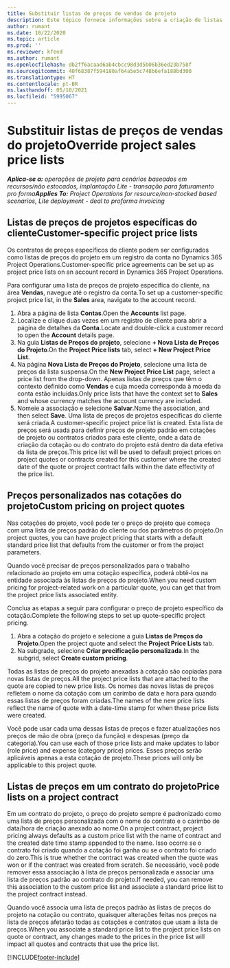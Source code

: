 ```yaml
---
title: Substituir listas de preços de vendas do projeto
description: Este tópico fornece informações sobre a criação de listas de preços de venda personalizadas.
author: rumant
ms.date: 10/22/2020
ms.topic: article
ms.prod: ''
ms.reviewer: kfend
ms.author: rumant
ms.openlocfilehash: db2ff6acaad6ab4cbcc98d3d5b06b36ed23b758f
ms.sourcegitcommit: 40f68387f594180af64a5e5c748b6efa188bd300
ms.translationtype: HT
ms.contentlocale: pt-BR
ms.lasthandoff: 05/10/2021
ms.locfileid: "5995067"
---
```

# <a name="override-project-sales-price-lists"></a><span data-ttu-id="79f85-103">Substituir listas de preços de vendas do projeto</span><span class="sxs-lookup"><span data-stu-id="79f85-103">Override project sales price lists</span></span>

<span data-ttu-id="79f85-104">_**Aplica-se a:** operações de projeto para cenários baseados em recursos/não estocados, implantação Lite - transação para faturamento pro forma_</span><span class="sxs-lookup"><span data-stu-id="79f85-104">_**Applies To:** Project Operations for resource/non-stocked based scenarios, Lite deployment - deal to proforma invoicing_</span></span>

## <a name="customer-specific-project-price-lists"></a><span data-ttu-id="79f85-105">Listas de preços de projetos específicas do cliente</span><span class="sxs-lookup"><span data-stu-id="79f85-105">Customer-specific project price lists</span></span>

<span data-ttu-id="79f85-106">Os contratos de preços específicos do cliente podem ser configurados como listas de preços do projeto em um registro da conta no Dynamics 365 Project Operations.</span><span class="sxs-lookup"><span data-stu-id="79f85-106">Customer-specific price agreements can be set up as project price lists on an account record in Dynamics 365 Project Operations.</span></span>

<span data-ttu-id="79f85-107">Para configurar uma lista de preços de projeto específica do cliente, na área **Vendas**, navegue até o registro da conta.</span><span class="sxs-lookup"><span data-stu-id="79f85-107">To set up a customer-specific project price list, in the **Sales** area, navigate to the account record.</span></span>

1. <span data-ttu-id="79f85-108">Abra a página de lista **Contas**.</span><span class="sxs-lookup"><span data-stu-id="79f85-108">Open the **Accounts** list page.</span></span>
2. <span data-ttu-id="79f85-109">Localize e clique duas vezes em um registro de cliente para abrir a página de detalhes da **Conta**.</span><span class="sxs-lookup"><span data-stu-id="79f85-109">Locate and double-click a customer record to open the **Account** details page.</span></span>
3. <span data-ttu-id="79f85-110">Na guia **Listas de Preços do projeto**, selecione **+ Nova Lista de Preços do Projeto**.</span><span class="sxs-lookup"><span data-stu-id="79f85-110">On the **Project Price lists** tab, select **+ New Project Price List**.</span></span>
4. <span data-ttu-id="79f85-111">Na página **Nova Lista de Preços do Projeto**, selecione uma lista de preços da lista suspensa.</span><span class="sxs-lookup"><span data-stu-id="79f85-111">On the **New Project Price List** page, select a price list from the drop-down.</span></span> <span data-ttu-id="79f85-112">Apenas listas de preços que têm o contexto definido como **Vendas** e cuja moeda corresponda à moeda da conta estão incluídas.</span><span class="sxs-lookup"><span data-stu-id="79f85-112">Only price lists that have the context set to **Sales** and whose currency matches the account currency are included.</span></span>
5. <span data-ttu-id="79f85-113">Nomeie a associação e selecione **Salvar**.</span><span class="sxs-lookup"><span data-stu-id="79f85-113">Name the association, and then select **Save**.</span></span> <span data-ttu-id="79f85-114">Uma lista de preços de projetos específicas do cliente será criada.</span><span class="sxs-lookup"><span data-stu-id="79f85-114">A customer-specific project price list is created.</span></span> <span data-ttu-id="79f85-115">Esta lista de preços será usada para definir preços de projeto padrão em cotações de projeto ou contratos criados para este cliente, onde a data de criação da cotação ou do contrato do projeto está dentro da data efetiva da lista de preços.</span><span class="sxs-lookup"><span data-stu-id="79f85-115">This price list will be used to default project prices on project quotes or contracts created for this customer where the created date of the quote or project contract falls within the date effectivity of the price list.</span></span>

## <a name="custom-pricing-on-project-quotes"></a><span data-ttu-id="79f85-116">Preços personalizados nas cotações do projeto</span><span class="sxs-lookup"><span data-stu-id="79f85-116">Custom pricing on project quotes</span></span>

<span data-ttu-id="79f85-117">Nas cotações do projeto, você pode ter o preço do projeto que começa com uma lista de preços padrão do cliente ou dos parâmetros do projeto.</span><span class="sxs-lookup"><span data-stu-id="79f85-117">On project quotes, you can have project pricing that starts with a default standard price list that defaults from the customer or from the project parameters.</span></span>

<span data-ttu-id="79f85-118">Quando você precisar de preços personalizados para o trabalho relacionado ao projeto em uma cotação específica, poderá obtê-los na entidade associada às listas de preços do projeto.</span><span class="sxs-lookup"><span data-stu-id="79f85-118">When you need custom pricing for project-related work on a particular quote, you can get that from the project price lists associated entity.</span></span>

<span data-ttu-id="79f85-119">Conclua as etapas a seguir para configurar o preço de projeto específico da cotação.</span><span class="sxs-lookup"><span data-stu-id="79f85-119">Complete the following steps to set up quote-specific project pricing.</span></span>

1. <span data-ttu-id="79f85-120">Abra a cotação do projeto e selecione a guia **Listas de Preços do Projeto**.</span><span class="sxs-lookup"><span data-stu-id="79f85-120">Open the project quote and select the **Project Price Lists** tab.</span></span>
2. <span data-ttu-id="79f85-121">Na subgrade, selecione **Criar precificação personalizada**.</span><span class="sxs-lookup"><span data-stu-id="79f85-121">In the subgrid, select **Create custom pricing**.</span></span>

<span data-ttu-id="79f85-122">Todas as listas de preços do projeto anexadas à cotação são copiadas para novas listas de preços.</span><span class="sxs-lookup"><span data-stu-id="79f85-122">All the project price lists that are attached to the quote are copied to new price lists.</span></span> <span data-ttu-id="79f85-123">Os nomes das novas listas de preços refletem o nome da cotação com um carimbo de data e hora para quando essas listas de preços foram criadas.</span><span class="sxs-lookup"><span data-stu-id="79f85-123">The names of the new price lists reflect the name of quote with a date-time stamp for when these price lists were created.</span></span>

<span data-ttu-id="79f85-124">Você pode usar cada uma dessas listas de preços e fazer atualizações nos preços de mão de obra (preço da função) e despesas (preço da categoria).</span><span class="sxs-lookup"><span data-stu-id="79f85-124">You can use each of those price lists and make updates to labor (role price) and expense (category price) prices.</span></span> <span data-ttu-id="79f85-125">Esses preços serão aplicáveis apenas a esta cotação de projeto.</span><span class="sxs-lookup"><span data-stu-id="79f85-125">These prices will only be applicable to this project quote.</span></span>

## <a name="price-lists-on-a-project-contract"></a><span data-ttu-id="79f85-126">Listas de preços em um contrato do projeto</span><span class="sxs-lookup"><span data-stu-id="79f85-126">Price lists on a project contract</span></span>

<span data-ttu-id="79f85-127">Em um contrato do projeto, o preço do projeto sempre é padronizado como uma lista de preços personalizada com o nome do contrato e o carimbo de data/hora de criação anexado ao nome.</span><span class="sxs-lookup"><span data-stu-id="79f85-127">On a project contract, project pricing always defaults as a custom price list with the name of contract and the created date time stamp appended to the name.</span></span> <span data-ttu-id="79f85-128">Isso ocorre se o contrato foi criado quando a cotação foi ganha ou se o contrato foi criado do zero.</span><span class="sxs-lookup"><span data-stu-id="79f85-128">This is true whether the contract was created when the quote was won or if the contract was created from scratch.</span></span> <span data-ttu-id="79f85-129">Se necessário, você pode remover essa associação à lista de preços personalizada e associar uma lista de preços padrão ao contrato do projeto.</span><span class="sxs-lookup"><span data-stu-id="79f85-129">If needed, you can remove this association to the custom price list and associate a standard price list to the project contract instead.</span></span>

<span data-ttu-id="79f85-130">Quando você associa uma lista de preços padrão às listas de preços do projeto na cotação ou contrato, quaisquer alterações feitas nos preços na lista de preços afetarão todas as cotações e contratos que usam a lista de preços.</span><span class="sxs-lookup"><span data-stu-id="79f85-130">When you associate a standard price list to the project price lists on quote or contract, any changes made to the prices in the price list will impact all quotes and contracts that use the price list.</span></span>


[!INCLUDE[footer-include](../includes/footer-banner.md)]